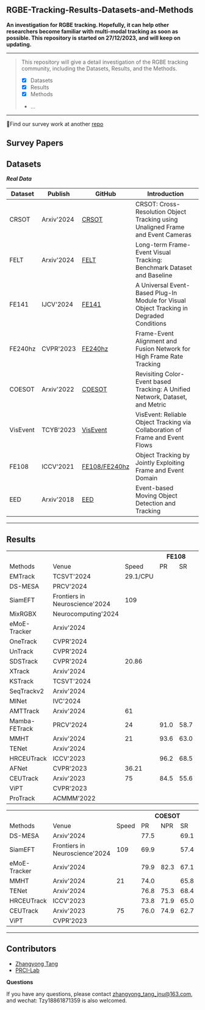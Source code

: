 ## RGBE-Tracking-Results-Datasets-and-Methods

**An investigation for RGBE tracking. 
Hopefully, it can help other researchers become familiar with multi-modal tracking as soon as possible.
This repository is started on 27/12/2023, and will keep on updating.**

-----
>This repository will give a detail investigation of the RGBE tracking community, including the Datasets, Results, and the Methods.
> 
>  - [x] Datasets
>  - [x] Results
>  - [x] Methods
>  -  ...
-----

🫵Find our survey work at another [repo](https://github.com/Zhangyong-Tang/Survey-for-MultiModal-Visual-Object-Tracking)

## Survey Papers


## Datasets
***Real Data***

| Dataset | Publish  | GitHub| Introduction|
|--|--|--| --|
| CRSOT| Arxiv'2024 |[CRSOT](https://github.com/Event-AHU/Cross_Resolution_SOT) |CRSOT: Cross-Resolution Object Tracking using Unaligned Frame and Event Cameras|
| FELT| Arxiv'2024 |[FELT](https://github.com/Event-AHU/FELT_SOT_Benchmark) |Long-term Frame-Event Visual Tracking: Benchmark Dataset and Baseline|
| FE141| IJCV'2024 | [FE141](https://zhangjiqing.com/publication/ijcv2023/)|A Universal Event-Based Plug-In Module for Visual Object Tracking in Degraded Conditions|
| FE240hz| CVPR'2023 | [FE240hz](https://zhangjiqing.com/publication/frame-event-alignment-and-fusion-network-for-high-frame-rate-tracking/)|Frame-Event Alignment and Fusion Network for High Frame Rate Tracking|
| COESOT| Arxiv'2022 | [COESOT](https://github.com/Event-AHU/COESOT)|Revisiting Color-Event based Tracking: A Unified Network, Dataset, and Metric|
| VisEvent| TCYB'2023 |[VisEvent](https://github.com/wangxiao5791509/VisEvent_SOT_Benchmark?tab=readme-ov-file)|VisEvent: Reliable Object Tracking via Collaboration of Frame and Event Flows|
| FE108| ICCV'2021 | [FE108/FE240hz](https://github.com/Jee-King/ICCV2021_Event_Frame_Tracking)|Object Tracking by Jointly Exploiting Frame and Event Domain|
| EED| Arxiv'2018 | [EED](http://prg.cs.umd.edu/BetterFlow.html)|Event-based Moving Object Detection and Tracking|
-----

## Results


<table>
    <tr> 
        <th colspan="1"></th> 
	      <th colspan="1"></th> 
	      <th colspan="1"></th> 
        <th colspan="2">FE108</th> 
        <th colspan="2">FE240z</th> 
        <th colspan="2">VisEvent</th> 
        <th colspan="2">FELT</th>
    </tr>
    <tr>
    	<td> Methods</td>
    	<td>Venue</td>
	    <td>Speed</td>
    	<td> PR</td>
    	<td> SR</td>
    	<td> PR</td>
   	  <td> SR</td>
    	<td> PR</td>
   	  <td> SR</td>
    	<td> PR</td>
    	<td> SR</td>
    </tr>
    <tr>
    	<td> EMTrack</td>
    	<td>TCSVT'2024</td>
	<td>29.1/CPU</td>
    	<td> </td>
   	<td> </td>
    	<td></td>
    	<td></td>
    	<td>72.4</td>
   	<td>58.4</td>
    	<td> </td>
    	<td> </td>
    </tr>
    <tr>
    	<td> DS-MESA</td>
    	<td>PRCV'2024</td>
	<td></td>
    	<td> </td>
   	<td> </td>
    	<td>91.9</td>
    	<td>63.8</td>
    	<td> </td>
   	<td> </td>
    	<td> </td>
    	<td> </td>
    </tr>
    <tr>
    	<td> SiamEFT</td>
    	<td>Frontiers in Neuroscience'2024</td>
	<td>109</td>
    	<td> </td>
    	<td> </td>
    	<td> </td>
    	<td> </td>
    	<td> 62.4</td>
   	<td> 45.6</td>
    	<td> </td>
    	<td> </td>
    </tr>
    <tr>
    	<td> MixRGBX</td>
    	<td>Neurocomputing'2024</td>
	<td></td>
    	<td> </td>
    	<td> </td>
    	<td> </td>
    	<td> </td>
    	<td> 77.4</td>
   	<td> 60.2</td>
    	<td> </td>
    	<td> </td>
    </tr>
    <tr>
    	<td> eMoE-Tracker</td>
    	<td>Arxiv'2024</td>
	<td></td>
    	<td> </td>
    	<td> </td>
    	<td> </td>
    	<td> </td>
    	<td> 76.4</td>
   	<td> 61.3</td>
    	<td> </td>
    	<td> </td>
    </tr>
    <tr>
    	<td> OneTrack</td>
    	<td>CVPR'2024</td>
	<td></td>
    	<td> </td>
    	<td> </td>
    	<td> </td>
    	<td> </td>
    	<td> 76.7</td>
   	<td> 60.8</td>
    	<td> </td>
    	<td> </td>
    </tr>
    <tr>
    	<td> UnTrack</td>
    	<td>CVPR'2024</td>
	<td></td>
    	<td> </td>
    	<td> </td>
    	<td> </td>
    	<td> </td>
    	<td> 76.3</td>
   	<td> 59.7</td>
    	<td> </td>
    	<td> </td>
    </tr>
    <tr>
    	<td> SDSTrack</td>
    	<td>CVPR'2024</td>
	<td>20.86</td>
    	<td> </td>
    	<td> </td>
    	<td> </td>
    	<td> </td>
    	<td> 76.7</td>
   	<td> 59.7</td>
    	<td> </td>
    	<td> </td>
    </tr>
    <tr>
    	<td> XTrack</td>
    	<td>Arxiv'2024</td>
	<td></td>
    	<td> </td>
    	<td> </td>
    	<td> </td>
    	<td> </td>
    	<td> 75.6</td>
   	<td> 59.1</td>
    	<td> </td>
    	<td> </td>
    </tr>
    <tr>
    	<td> KSTrack</td>
    	<td>TCSVT'2024</td>
	<td></td>
    	<td> </td>
    	<td> </td>
    	<td> </td>
    	<td> </td>
    	<td> 70.3</td>
   	<td> 57.2</td>
    	<td> </td>
    	<td> </td>
    </tr>
    <tr>
    	<td> SeqTrackv2</td>
    	<td>Arxiv'2024</td>
	<td></td>
    	<td> </td>
    	<td> </td>
    	<td> </td>
    	<td> </td>
    	<td> 80.0</td>
   	<td> 63.4</td>
    	<td> </td>
    	<td> </td>
    </tr>
    <tr>
    	<td> MINet</td>
    	<td>IVC'2024</td>
	<td></td>
    	<td> </td>
    	<td> </td>
    	<td> </td>
    	<td> </td>
    	<td> 74.1</td>
   	<td> 59.4</td>
    	<td> </td>
    	<td> </td>
    </tr>
    <tr>
    	<td> AMTTrack</td>
    	<td>Arxiv'2024</td>
	<td>61</td>
    	<td> </td>
    	<td> </td>
    	<td> </td>
    	<td> </td>
    	<td> </td>
   	<td> </td>
    	<td> 57.2</td>
    	<td> 45.5</td>
    </tr>
    <tr>
    	<td> Mamba-FETrack</td>
    	<td>PRCV'2024</td>
	<td>24</td>
    	<td> 91.0</td>
    	<td> 58.7</td>
    	<td> </td>
    	<td> </td>
    	<td> </td>
   	<td> </td>
    	<td> 55.6</td>
    	<td> 43.5</td>
    </tr>
    <tr>
    	<td> MMHT</td>
    	<td>Arxiv'2024</td>
	<td>21</td>
    	<td> 93.6</td>
    	<td> 63.0</td>
    	<td> </td>
    	<td> </td>
    	<td> 73.3</td>
   	<td> 55.1</td>
    	<td> </td>
    	<td> </td>
    </tr>
    <tr>
    	<td> TENet</td>
    	<td>Arxiv'2024</td>
	<td></td>
    	<td> </td>
    	<td> </td>
    	<td> </td>
    	<td> </td>
    	<td> 76.5</td>
   	<td> 60.1</td>
    	<td> </td>
    	<td> </td>
    </tr>
    <tr>
    	<td> HRCEUTrack</td>
    	<td>ICCV'2023</td>
	<td></td>
    	<td> 96.2</td>
    	<td> 68.5</td>
    	<td> </td>
    	<td> </td>
    	<td> </td>
   	<td> </td>
    	<td> 56.4</td>
    	<td> 44.8</td>
    </tr>
    <tr>
    	<td> AFNet</td>
    	<td>CVPR'2023</td>
	<td>36.21</td>
    	<td> </td>
    	<td> </td>
    	<td> 87.0</td>
    	<td> 58.4</td>
    	<td> 59.3</td>
   	<td> 44.5</td>
    	<td> 36.6</td>
    	<td> 28.9</td>
    </tr>
    <tr>
    	<td> CEUTrack</td>
    	<td>Arxiv'2023</td>
	<td>75</td>
    	<td> 84.5</td>
    	<td> 55.6</td>
    	<td> </td>
    	<td> </td>
    	<td> 69.1</td>
   	<td> 53.1</td>
    	<td> 56.4</td>
    	<td> 44.9</td>
    </tr>
    <tr>
    	<td> ViPT</td>
    	<td>CVPR'2023</td>
	<td></td>
    	<td> </td>
    	<td> </td>
    	<td> </td>
    	<td> </td>
    	<td> 75.8</td>
   	<td> 59.2</td>
    	<td> </td>
    	<td> </td>
    </tr>
    <tr>
    	<td> ProTrack</td>
    	<td>ACMMM'2022</td>
	<td></td>
    	<td> </td>
    	<td> </td>
    	<td> </td>
    	<td> </td>
    	<td> 61.7</td>
   	<td> 47.4</td>
    	<td> </td>
    	<td> </td>
    </tr>
</table>

<table>
    <tr> 
        <th colspan="1"></th> 
        <th colspan="1"></th> 
	    <th colspan="1"></th> 
        <th colspan="3">COESOT</th> 
        <th colspan="3">CRSOT</th> 
    </tr>
    <tr>
    	<td> Methods</td>
    	<td>Venue</td>
	<td>Speed</td>
    	<td> PR</td>
    	<td> NPR</td>
    	<td> SR</td>
    	<td> PR</td>
    	<td> NPR</td>
    	<td> SR</td>
    </tr>
    <tr>
    	<td> DS-MESA</td>
    	<td>Arxiv'2024</td>
	<td></td>
    	<td> 77.5</td>
    	<td> </td>
    	<td> 69.1</td>
    	<td> </td>
    	<td> </td>
    	<td> </td>
    </tr>
    <tr>
    	<td> SiamEFT</td>
    	<td>Frontiers in Neuroscience'2024</td>
	<td>109</td>
    	<td> 69.9</td>
    	<td> </td>
    	<td> 57.4</td>
    	<td> </td>
    	<td> </td>
    	<td> </td>
    </tr>
    <tr>
    	<td> eMoE-Tracker</td>
    	<td>Arxiv'2024</td>
	<td></td>
    	<td> 79.9</td>
    	<td> 82.3</td>
    	<td> 67.1</td>
   	<td> </td>
    	<td> </td>
    	<td> </td>
    </tr>
    <tr>
    	<td> MMHT</td>
    	<td>Arxiv'2024</td>
	<td>21</td>
    	<td> 74.0</td>
    	<td> </td>
    	<td> 65.8</td>
   	<td> </td>
    	<td> </td>
    	<td> </td>
    </tr>
    <tr>
    	<td> TENet</td>
    	<td>Arxiv'2024</td>
	<td></td>
    	<td> 76.8</td>
    	<td> 75.3</td>
    	<td> 68.4</td>
   	<td> </td>
    	<td> </td>
    	<td> </td>
    </tr>
    <tr>
    	<td> HRCEUTrack</td>
    	<td>ICCV'2023</td>
	<td></td>
    	<td> 73.8</td>
    	<td> 71.9</td>
    	<td> 65.0</td>
   	<td> </td>
    	<td> </td>
    	<td> </td>
    </tr>
    <tr>
    	<td> CEUTrack</td>
    	<td>Arxiv'2023</td>
	<td>75</td>
    	<td> 76.0</td>
    	<td> 74.9</td>
    	<td> 62.7</td>
   	<td> </td>
    	<td> </td>
    	<td> </td>
    </tr>
    <tr>
    	<td> ViPT</td>
    	<td>CVPR'2023</td>
	<td></td>
    	<td> </td>
    	<td> </td>
    	<td> </td>
   	<td> 66.0</td>
    	<td> 64.9</td>
    	<td> 54.6</td>
    </tr>
   </table>

-----
## Contributors
- [Zhangyong Tang](https://github.com/Zhangyong_Tang)
- [PRCI-Lab](https://github.com/PRCI-Lab)

**Questions**

If you have any questions, please contact zhangyong_tang_jnu@163.com, and wechat: Tzy18861871359 is also welcomed.



 
